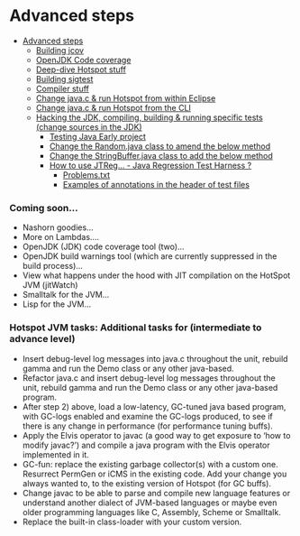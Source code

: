 # Advanced steps

* [Advanced steps](advanced_steps.md)
   * [Building jcov](building_jcov.md)
   * [OpenJDK Code coverage](openjdk_code_coverage.md)
   * [Deep-dive Hotspot stuff](deep-dive_hotspot_stuff.md)
   * [Building sigtest](building_sigtest.md)
   * [Compiler stuff](compiler_stuff.md)
   * [Change java.c & run Hotspot from within Eclipse](change_javac_&_run_hotspot_from_within_eclipse.md)
   * [Change java.c & run Hotspot from the CLI](change_javac_&_run_hotspot_from_the_cli.md)
   * [Hacking the JDK, compiling, building & running specific tests (change sources in the JDK)](hacking_the_jdk,_compiling,_building_&_running_specific_tests_change_sources_in_the_jdk.md)
       * [Testing Java Early project](testing_java_early_project.md)
       * [Change the Random.java class to amend the below method](change_the_randomjava_class_to_amend_the_below_method.md)
       * [Change the StringBuffer.java class to add the below method](change_the_stringbufferjava_class_to_add_the_below_method.md)
       * [How to use JTReg… - Java Regression Test Harness ?](how_to_use_jtreg_-_java_regression_test_harness.md)
           * [Problems.txt](problems.txt.md)
           * [Examples of annotations in the header of test files](advanced-steps/test-annotations.md)

### Coming soon…

* Nashorn goodies…
* More on Lambdas….
* OpenJDK (JDK) code coverage tool (two)…
* OpenJDK build warnings tool (which are currently suppressed in the build process)...
* View what happens under the hood with JIT compilation on the HotSpot JVM (jitWatch)
* Smalltalk for the JVM...
* Lisp for the JVM…


### Hotspot JVM tasks: Additional tasks for (intermediate to advance level)

*  Insert debug-level log messages into java.c throughout the unit, rebuild gamma and run the Demo class or any other java-based.
*  Refactor java.c and insert debug-level log messages throughout the unit, rebuild gamma and run the Demo class or any other java-based program.
*  After step 2) above, load a low-latency, GC-tuned java based program, with GC-logs enabled and examine the GC-logs produced, to see if there is any change in performance (for performance tuning buffs).
*  Apply the Elvis operator to javac (a good way to get exposure to ‘how to modify javac?’) and compile a java program with the Elvis operator implemented in it.
*  GC-fun: replace the existing garbage collector(s) with a custom one. Resurrect PermGen or iCMS in the existing code. Add your change you always wanted to, to the existing version of Hotspot (for GC buffs).
*  Change javac to be able to parse and compile new language features or understand another dialect of JVM-based languages or maybe even older programming languages like C, Assembly, Scheme or Smalltalk.
*  Replace the built-in class-loader with your custom version.